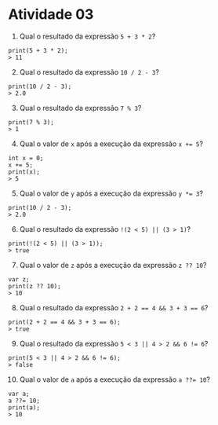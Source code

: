 # Atividade 03

1. Qual o resultado da expressão ``5 + 3 * 2``?
~~~~
print(5 + 3 * 2);
> 11
~~~~

2. Qual o resultado da expressão ``10 / 2 - 3``?
~~~~
print(10 / 2 - 3);
> 2.0
~~~~

3. Qual o resultado da expressão ``7 % 3``?
~~~~
print(7 % 3);
> 1
~~~~

4. Qual o valor de ``x`` após a execução da expressão ``x += 5``?
~~~~
int x = 0;
x += 5;
print(x);
> 5
~~~~

5. Qual o valor de ``y`` após a execução da expressão ``y *= 3``?
~~~~
print(10 / 2 - 3);
> 2.0
~~~~

6. Qual o resultado da expressão ``!(2 < 5) || (3 > 1)``?
~~~~
print(!(2 < 5) || (3 > 1));
> true
~~~~

7. Qual o valor de ``z`` após a execução da expressão ``z ?? 10``?
~~~~
var z;
print(z ?? 10);
> 10
~~~~

8. Qual o resultado da expressão ``2 + 2 == 4 && 3 + 3 == 6``?
~~~~
print(2 + 2 == 4 && 3 + 3 == 6);
> true
~~~~

9. Qual o resultado da expressão ``5 < 3 || 4 > 2 && 6 != 6``?
~~~~
print(5 < 3 || 4 > 2 && 6 != 6);
> false
~~~~

10. Qual o valor de ``a`` após a execução da expressão ``a ??= 10``?
~~~~
var a;
a ??= 10;
print(a);
> 10
~~~~